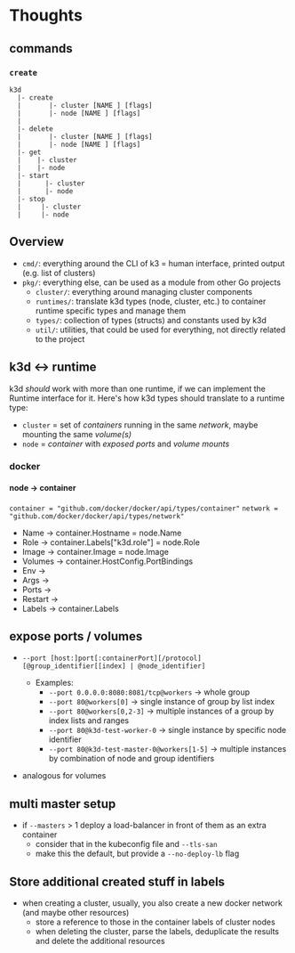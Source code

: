 # Thoughts

## commands

### `create`

```shell
k3d
  |- create
  |       |- cluster [NAME ] [flags]
  |       |- node [NAME ] [flags]
  |
  |- delete
  |       |- cluster [NAME ] [flags]
  |       |- node [NAME ] [flags]
  |- get
  |    |- cluster
  |    |- node
  |- start
  |      |- cluster
  |      |- node
  |- stop
  |     |- cluster
  |     |- node
```

## Overview

- `cmd/`: everything around the CLI of k3 = human interface, printed output (e.g. list of clusters)
- `pkg/`: everything else, can be used as a module from other Go projects
  - `cluster/`: everything around managing cluster components
  - `runtimes/`: translate k3d types (node, cluster, etc.) to container runtime specific types and manage them
  - `types/`: collection of types (structs) and constants used by k3d
  - `util/`: utilities, that could be used for everything, not directly related to the project

## k3d <-> runtime

k3d _should_ work with more than one runtime, if we can implement the Runtime interface for it.
Here's how k3d types should translate to a runtime type:

- `cluster` = set of _containers_ running in the same _network_, maybe mounting the same _volume(s)_
- `node` = _container_ with _exposed ports_ and _volume mounts_

### docker

#### node -> container

`container = "github.com/docker/docker/api/types/container"`
`network = "github.com/docker/docker/api/types/network"`

- Name    -> container.Hostname = node.Name
- Role    -> container.Labels["k3d.role"] = node.Role
- Image   -> container.Image = node.Image
- Volumes -> container.HostConfig.PortBindings
- Env     -> 
- Args    -> 
- Ports   -> 
- Restart -> 
- Labels  -> container.Labels

## expose ports / volumes

- `--port [host:]port[:containerPort][/protocol][@group_identifier[[index] | @node_identifier]`
  - Examples:
    - `--port 0.0.0.0:8080:8081/tcp@workers` -> whole group
    - `--port 80@workers[0]` -> single instance of group by list index
    - `--port 80@workers[0,2-3]` -> multiple instances of a group by index lists and ranges
    - `--port 80@k3d-test-worker-0` -> single instance by specific node identifier
    - `--port 80@k3d-test-master-0@workers[1-5]` -> multiple instances by combination of node and group identifiers

- analogous for volumes

## multi master setup

- if `--masters` > 1 deploy a load-balancer in front of them as an extra container
  - consider that in the kubeconfig file and `--tls-san`
  - make this the default, but provide a `--no-deploy-lb` flag

## Store additional created stuff in labels

- when creating a cluster, usually, you also create a new docker network (and maybe other resources)
  - store a reference to those in the container labels of cluster nodes
  - when deleting the cluster, parse the labels, deduplicate the results and delete the additional resources
